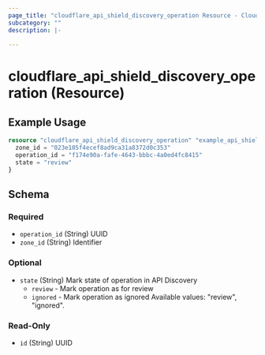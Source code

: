 ```yaml
---
page_title: "cloudflare_api_shield_discovery_operation Resource - Cloudflare"
subcategory: ""
description: |-
  
---
```


# cloudflare_api_shield_discovery_operation (Resource)



## Example Usage

```terraform
resource "cloudflare_api_shield_discovery_operation" "example_api_shield_discovery_operation" {
  zone_id = "023e105f4ecef8ad9ca31a8372d0c353"
  operation_id = "f174e90a-fafe-4643-bbbc-4a0ed4fc8415"
  state = "review"
}
```

<!-- schema generated by tfplugindocs -->
## Schema

### Required

- `operation_id` (String) UUID
- `zone_id` (String) Identifier

### Optional

- `state` (String) Mark state of operation in API Discovery
  * `review` - Mark operation as for review
  * `ignored` - Mark operation as ignored
Available values: "review", "ignored".

### Read-Only

- `id` (String) UUID


